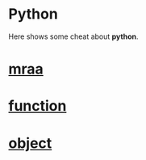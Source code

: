 # Python 

Here shows some cheat about **python**.

# [mraa](mraa.md)

# [function](function.md)

# [object](object.md)